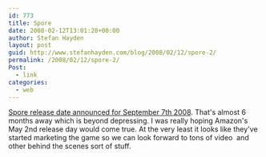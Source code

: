 ```yaml
---
id: 773
title: Spore
date: 2008-02-12T13:01:28+00:00
author: Stefan Hayden
layout: post
guid: http://www.stefanhayden.com/blog/2008/02/12/spore-2/
permalink: /2008/02/12/spore-2/
Post:
  - link
categories:
  - web
---
```

<a href="http://www.spore.com/screenshots.php?movieID=7&amp;play=hi">Spore release date announced for September 7th 2008</a>. That's almost 6 months away which is beyond depressing. I was really hoping Amazon's May 2nd release day would come true. At the very least it looks like they've started marketing the game so we can look forward to tons of video  and other behind the scenes sort of stuff.